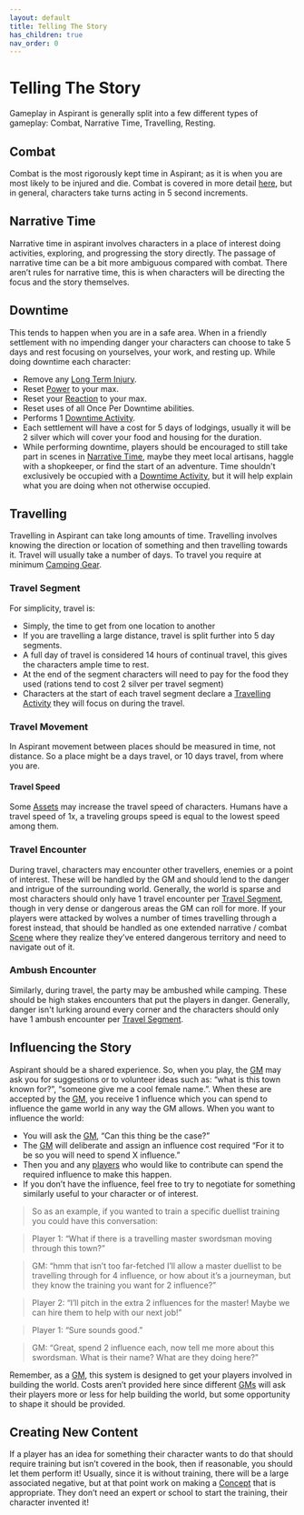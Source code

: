 ```yaml
---
layout: default
title: Telling The Story
has_children: true
nav_order: 0
---
```


# Telling The Story

Gameplay in Aspirant is generally split into a few different types of gameplay: Combat, Narrative Time, Travelling, Resting.

## Combat

Combat is the most rigorously kept time in Aspirant; as it is when you are most likely to be injured and die. Combat is covered in more detail [here](Core/Combat), but in general, characters take turns acting in 5 second increments.

## Narrative Time

Narrative time in aspirant involves characters in a place of interest doing activities, exploring, and progressing the story directly. The passage of narrative time can be a bit more ambiguous compared with combat. There aren’t rules for narrative time, this is when characters will be directing the focus and the story themselves.

## Downtime

This tends to happen when you are in a safe area. When in a friendly settlement with no impending danger your characters can choose to take 5 days and rest focusing on yourselves, your work, and resting up. While doing downtime each character:

- Remove any [Long Term Injury](Core/Effects#Long%20Term%20Injury).
- Reset [Power](Game/Core/Blocks/Power) to your max.
- Reset your [Reaction](Game/Core/Blocks/Reaction) to your max.
- Reset uses of all Once Per Downtime abilities.
- Performs 1 [Downtime Activity](Activities#Downtime%20Activity).
- Each settlement will have a cost for 5 days of lodgings, usually it will be 2 silver which will cover your food and housing for the duration.
- While performing downtime, players should be encouraged to still take part in scenes in [Narrative Time](#Narrative%20Time), maybe they meet local artisans, haggle with a shopkeeper, or find the start of an adventure. Time shouldn't exclusively be occupied with a [Downtime Activity](Activities#Downtime%20Activity), but it will help explain what you are doing when not otherwise occupied.

## Travelling

Travelling in Aspirant can take long amounts of time. Travelling involves knowing the direction or location of something and then travelling towards it. Travel will usually take a number of days. To travel you require at minimum [Camping Gear](Game/Example-Gear#Camping%20Gear).

### Travel Segment

For simplicity, travel is:

- Simply, the time to get from one location to another
- If you are travelling a large distance, travel is split further into 5 day segments.
- A full day of travel is considered 14 hours of continual travel, this gives the characters ample time to rest.
- At the end of the segment characters will need to pay for the food they used (rations tend to cost 2 silver per travel segment)
- Characters at the start of each travel segment declare a [Travelling Activity](Activities#Travelling%20Activity) they will focus on during the travel.

### Travel Movement
In Aspirant movement between places should be measured in time, not distance. So a place might be a days travel, or 10 days travel, from where you are. 
#### Travel Speed
Some [Assets](Game/Assets) may increase the travel speed of characters. Humans have a travel speed of 1x, a traveling groups speed is equal to the lowest speed among them.

### Travel Encounter

During travel, characters may encounter other travellers, enemies or a point of interest. These will be handled by the GM and should lend to the danger and intrigue of the surrounding world. Generally, the world is sparse and most characters should only have 1 travel encounter per [Travel Segment](#Travel%20Segment), though in very dense or dangerous areas the GM can roll for more. If your players were attacked by wolves a number of times travelling through a forest instead, that should be handled as one extended narrative / combat [Scene](Core/Terminology#Scene) where they realize they’ve entered dangerous territory and need to navigate out of it.

### Ambush Encounter

Similarly, during travel, the party may be ambushed while camping. These should be high stakes encounters that put the players in danger. Generally, danger isn't lurking around every corner and the characters should only have 1 ambush encounter per [Travel Segment](#Travel%20Segment).

## Influencing the Story

Aspirant should be a shared experience. So, when you play, the [GM](How-To-Play#GM) may ask you for suggestions or to volunteer ideas such as: “what is this town known for?”, “someone give me a cool female name.”. When these are accepted by the [GM](How-To-Play#GM), you receive 1 influence which you can spend to influence the game world in any way the GM allows. When you want to influence the world:

- You will ask the [GM](How-To-Play#GM), “Can this thing be the case?”
- The [GM](How-To-Play#GM) will deliberate and assign an influence cost required “For it to be so you will need to spend X influence.”
- Then you and any [players](How-To-Play#The%20Players) who would like to contribute can spend the required influence to make this happen.
- If you don’t have the influence, feel free to try to negotiate for something similarly useful to your character or of interest.

> So as an example, if you wanted to train a specific duellist training you could have this conversation:

> Player 1: “What if there is a travelling master swordsman moving through this town?”

> GM: “hmm that isn’t too far-fetched I’ll allow a master duellist to be travelling through for 4 influence, or how about it’s a journeyman, but they know the training you want for 2 influence?”

> Player 2: “I’ll pitch in the extra 2 influences for the master! Maybe we can hire them to help with our next job!”

> Player 1: “Sure sounds good.”

> GM: “Great, spend 2 influence each, now tell me more about this swordsman. What is their name? What are they doing here?”

Remember, as a [GM](How-To-Play#GM), this system is designed to get your players involved in building the world. Costs aren’t provided here since different [GMs](How-To-Play#GM) will ask their players more or less for help building the world, but some opportunity to shape it should be provided.

## Creating New Content

If a player has an idea for something their character wants to do that should require training but isn’t covered in the book, then if reasonable, you should let them perform it! Usually, since it is without training, there will be a large associated negative, but at that point work on making a [Concept](Game/Character-Development#Concept) that is appropriate. They don’t need an expert or school to start the training, their character invented it!
